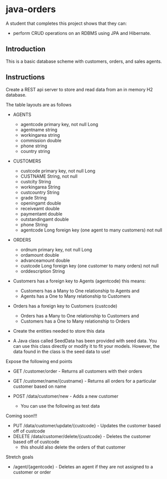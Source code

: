 # java-orders

A student that completes this project shows that they can:
* perform CRUD operations on an RDBMS using JPA and Hibernate.

## Introduction

This is a basic database scheme with customers, orders, and sales agents.

## Instructions

Create a REST api server to store and read data from an in memory H2 database. 

The table layouts are as follows

* AGENTS
  * agentcode primary key, not null Long
  * agentname string
  * workingarea string
  * commission double
  * phone string
  * country string

* CUSTOMERS
  * custcode primary key, not null Long
  * CUSTNAME String, not null
  * custcity String
  * workingarea String
  * custcountry String
  * grade String
  * openingamt double
  * receiveamt double
  * paymentamt double
  * outstandingamt double
  * phone String
  * agentcode Long foreign key (one agent to many customers) not null

* ORDERS
  * ordnum primary key, not null Long
  * ordamount double
  * advanceamount double
  * custcode Long foreign key (one customer to many orders) not null
  * orddescription String

* Customers has a foreign key to Agents (agentcode) this means:
  * Customers has a Many to One relationship to Agents and
  * Agents has a One to Many relationship to Customers

* Orders has a foreign key to Customers (custcode) 
  * Orders has a Many to One relationship to Customers and
  * Customers has a One to Many relationship to Orders

* Create the entities needed to store this data
* A Java class called SeedData has been provided with seed data. You can use this class directly or modify it to fit your models. However, the data found in the class is the seed data to use!
 
Expose the following end points

* GET /customer/order - Returns all customers with their orders
* GET /customer/name/{custname} - Returns all orders for a particular customer based on name

* POST /data/customer/new - Adds a new customer
  * You can use the following as test data
  
Coming soon!!!

* PUT /data/customer/update/{custcode} - Updates the customer based off of custcode
* DELETE /data/customer/delete/{custcode} - Deletes the customer based off of custcode
  * this should also delete the orders of that customer

Stretch goals
* /agent/{agentcode} - Deletes an agent if they are not assigned to a customer or order
